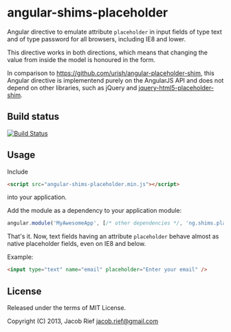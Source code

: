 angular-shims-placeholder
=========================

Angular directive to emulate attribute `placeholder` in input fields of type text and of type password
for all browsers, including IE8 and lower.

This directive works in both directions, which means that changing the value from inside the model 
is honoured in the form.  

In comparison to https://github.com/urish/angular-placeholder-shim, this Angular directive is
implementend purely on the AngularJS API and does not depend on other libraries, such as jQuery and
[jquery-html5-placeholder-shim](https://github.com/parndt/jquery-html5-placeholder-shim).

Build status
------------

[![Build Status](https://travis-ci.org/jrief/angular-shims-placeholder.png?branch=master)](https://travis-ci.org/jrief/angular-shims-placeholder)

Usage
-----
Include 
```html
<script src="angular-shims-placeholder.min.js"></script>
```
into your application.

Add the module as a dependency to your application module:

```js
angular.module('MyAwesomeApp', [/* other dependencies */, 'ng.shims.placeholder']);
```

That's it. Now, text fields having an attribute `placeholder` behave almost as native
placeholder fields, even on IE8 and below.

Example:
```html
<input type="text" name="email" placeholder="Enter your email" />
```

License
-------
Released under the terms of MIT License.

Copyright (C) 2013, Jacob Rief <jacob.rief@gmail.com>

